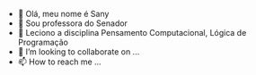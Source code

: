 - 👋 Olá, meu nome é Sany
- 👀 Sou professora do Senador 
- 🌱 Leciono a disciplina Pensamento Computacional, Lógica de Programação
- 💞️ I’m looking to collaborate on ...
- 📫 How to reach me ...

<!---
ProfessoraSany/ProfessoraSany is a ✨ special ✨ repository because its `README.md` (this file) appears on your GitHub profile.
You can click the Preview link to take a look at your changes.
--->
